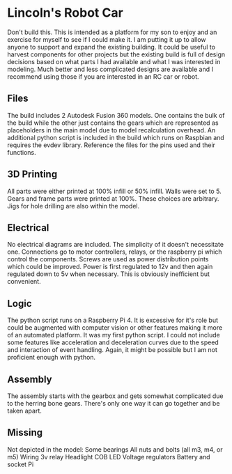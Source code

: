 # Lincoln's Robot Car

Don't build this. This is intended as a platform for my son to enjoy and an exercise for myself to see if I could make it. I am putting it up to allow anyone to support and expand the existing building.  It could be useful to harvest components for other projects but the existing build is full of design decisions based on what parts I had available and what I was interested in modeling.  Much better and less complicated designs are available and I recommend using those if you are interested in an RC car or robot.  

## Files
The build includes 2 Autodesk Fusion 360 models.  One contains the bulk of the build while the other just contains the gears which are represented as placeholders in the main model due to model recalculation overhead.  An additional python script is included in the build which runs on Raspbian and requires the evdev library.  Reference the files for the pins used and their functions.

## 3D Printing
All parts were either printed at 100% infill or 50% infill.  Walls were set to 5.  Gears and frame parts were printed at 100%.  These choices are arbitrary. Jigs for hole drilling are also within the model.

## Electrical
No electrical diagrams are included.  The simplicity of it doesn't necessitate one.  Connections go to motor controllers, relays, or the raspberry pi which control the components.  Screws are used as power distribution points which could be improved.  Power is first regulated to 12v and then again regulated down to 5v when necessary.  This is obviously inefficient but convenient.

## Logic
The python script runs on a Raspberry Pi 4.  It is excessive for it's role but could be augmented with computer vision or other features making it more of an automated platform.  It was my first python script.  I could not include some features like acceleration and deceleration curves due to the speed and interaction of event handling.  Again, it might be possible but I am not proficient enough with python.  

## Assembly
The assembly starts with the gearbox and gets somewhat complicated due to the herring bone gears.  There's only one way it can go together and be taken apart.

## Missing
Not depicted in the model:
Some bearings
All nuts and bolts (all m3, m4, or m5)
Wiring
3v relay
Headlight COB LED
Voltage regulators
Battery and socket
Pi




